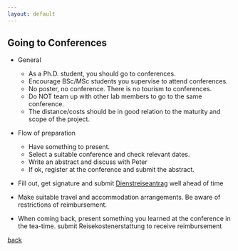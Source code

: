 ```yaml
---
layout: default
---
```


## Going to Conferences

- General
  - As a Ph.D. student, you should go to conferences.
  - Encourage BSc/MSc students you supervise to attend conferences.
  - No poster, no conference. There is no tourism to conferences.
  - Do NOT team up with other lab members to go to the same conference.
  - The distance/costs should be in good relation to the maturity and scope of the project.

- Flow of preparation
  - Have something to present.
  - Select a suitable conference and check relevant dates. 
  - Write an abstract and discuss with Peter
  - If ok, register at the conference and submit the abstract.

- Fill out, get signature and submit [Dienstreiseantrag](https://www.uni-osnabrueck.de/intranet/verwaltung/dezernat-3-finanzen/downloads/zentrale-angelegenheiten/#c11420) well ahead of time
- Make suitable travel and accommodation arrangements. Be aware of restrictions of reimbursement.
- When coming back, present something you learned at the conference in the tea-time.
submit Reisekostenerstattung to receive reimbursement

[back](/)
